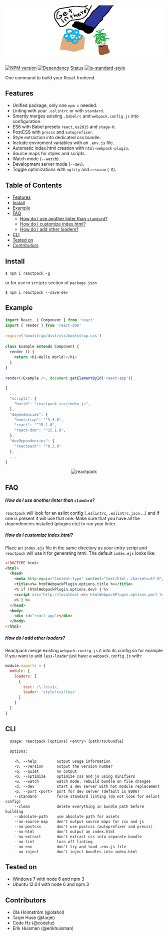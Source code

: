 # ![reactpack](reactpack.png)

[![NPM version][npm-image]][npm-url]
[![Dependency Status][dep-image]][dep-url]
[![js-standard-style][standard-image]][standard-url]

One command to build your React frontend.

## Features

- Unified package, only one `npm i` needed.
- Linting with your `.eslintrc` or with `standard`.
- Smartly merges existing `.babelrc` and `webpack.config.js` into configuration.
- ES6 with Babel presets `react`, `es2015` and `stage-0`.
- PostCSS with `precss` and `autoprefixer`.
- Style extraction into dedicated css bundle.
- Include enviroment variables with an `.env.js` file.
- Automatic index.html creation with `html-webpack-plugin`.
- Source maps for styles and scripts.
- Watch mode (`--watch`).
- Development server mode (`--dev`).
- Toggle optimizations with `uglify` and `cssnano` (`-O`).

## Table of Contents

  * [Features](#features)
  * [Install](#install)
  * [Example](#example)
  * [FAQ](#faq)
    * [How do I use another linter than `standard`?](#how-do-i-use-another-linter-than-standard)
    * [How do I customize index.html?](#how-do-i-customize-indexhtml)
    * [How do I add other loaders?](#how-do-i-add-other-loaders)
  * [CLI](#cli)
  * [Tested on](#tested-on)
  * [Contributors](#contributors)

## Install

```
$ npm i reactpack -g
```

or for use in `scripts` section of `package.json`

```
$ npm i reactpack --save-dev
```

## Example

```js
import React, { Component } from 'react'
import { render } from 'react-dom'

require('bootstrap/dist/css/bootstrap.css')

class Example extends Component {
  render () {
    return <h1>Hello World!</h1>
  }
}

render(<Example />, document.getElementById('react-app'))
```

```javascript
{
  ...
  "scripts": {
    "build": "reactpack src/index.js",
  },
  "dependencies": {
    "bootstrap": "^3.3.6",
    "react": "^15.1.0",
    "react-dom": "^15.1.0",
  },
  "devDependencies": {
    "reactpack": "^0.2.0"
  },
  ...
}
```

<p align="center">
  <img src="https://raw.githubusercontent.com/olahol/reactpack/master/demo.gif" alt="reactpack"/>
</p>

## FAQ

##### How do I use another linter than `standard`?

`reactpack` will look for an eslint config (`.eslintrc`, `.eslintrc.json` ...) and if one is present
it will use that one. Make sure that you have all the dependencies installed (plugins etc) to run your linter.

##### How do I customize index.html?

Place an `index.ejs` file in the same directory as your entry script and `reactpack` will use it
for generating html. The default `index.ejs` looks like:

```html
<!DOCTYPE html>
<html>
  <head>
    <meta http-equiv="Content-type" content="text/html; charset=utf-8"/>
    <title><%= htmlWebpackPlugin.options.title %></title>
    <% if (htmlWebpackPlugin.options.dev) { %>
    <script src="http://localhost:<%= htmlWebpackPlugin.options.port %>/webpack-dev-server.js"></script>
    <% } %>
  </head>
  <body>
    <div id="react-app"></div>
  </body>
</html>
```

##### How do I add other loaders?

Reactpack merge existing `webpack.config.js` it into its config so for example if
you want to add `less-loader` just have a `webpack.config.js` with:

```js
module.exports = {
  module: {
    loaders: [
      {
        test: /\.less$/,
        loader: 'style!css!less'
      }
    ]
  }
}
```

## CLI

```
  Usage: reactpack [options] <entry> [path/to/bundle]

  Options:

    -h, --help         output usage information
    -V, --version      output the version number
    -q, --quiet        no output
    -O, --optimize     optimize css and js using minifiers
    -w, --watch        watch mode, rebuild bundle on file changes
    -d, --dev          start a dev server with hot module replacement
    -p, --port <port>  port for dev server (default is 8000)
    --standard         force standard linting (do not look for eslint config)
    --clean            delete everything in bundle path before building
    --absolute-path    use absolute path for assets
    --no-source-map    don't output source maps for css and js
    --no-postcss       don't use postcss (autoprefixer and precss)
    --no-html          don't output an index.html
    --no-extract       don't extract css into separate bundle
    --no-lint          turn off linting
    --no-env           don't try and load .env.js file
    --no-inject        don't inject bundles into index.html
```

## Tested on

- Windows 7 with node 6 and npm 3
- Ubuntu 12.04 with node 6 and npm 3

## Contributors

* Ola Holmström (@olahol)
* Tarjei Huse (@tarjei)
* Code Hz (@codehz)
* Erik Huisman (@erikhuisman)

[npm-image]: https://img.shields.io/npm/v/reactpack.svg
[npm-url]: https://npmjs.org/package/reactpack
[dep-image]: https://david-dm.org/olahol/reactpack/status.svg
[dep-url]: https://david-dm.org/olahol/reactpack
[standard-image]: https://img.shields.io/badge/code%20style-standard-brightgreen.svg
[standard-url]: https://github.com/feross/standard
